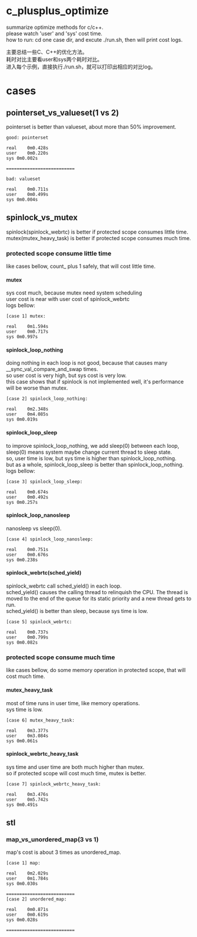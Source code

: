 # c_plusplus_optimize
summarize optimize methods for c/c++.  
please watch 'user' and 'sys' cost time.  
how to run: cd one case dir, and excute ./run.sh, then will print cost logs.  

主要总结一些C、C++的优化方法。  
耗时对比主要看user和sys两个耗时对比。  
进入每个示例，直接执行./run.sh，就可以打印出相应的对比log。 

# cases
## pointerset_vs_valueset(1 vs 2)
pointerset is better than valueset, about more than 50% improvement.

```
good: pointerset

real	0m0.428s
user	0m0.220s
sys	0m0.002s

==========================

bad: valueset

real	0m0.711s
user	0m0.499s
sys	0m0.004s
```

## spinlock_vs_mutex
spinlock(spinlock_webrtc) is better if protected scope consumes little time.  
mutex(mutex_heavy_task) is better if protected scope consumes much time. 

### protected scope consume little time
like cases bellow, count_ plus 1 safely, that will cost little time.  

#### mutex
sys cost much, because mutex need system scheduling  
user cost is near with user cost of spinlock_webrtc  
logs bellow:  

```
[case 1] mutex:

real	0m1.594s
user	0m0.717s
sys	0m0.997s
```

#### spinlock_loop_nothing
doing nothing in each loop is not good, because that causes many __sync_val_compare_and_swap times.  
so user cost is very high, but sys cost is very low.  
this case shows that if spinlock is not implemented well, it's performance will be worse than mutex.  

```
[case 2] spinlock_loop_nothing:

real	0m2.348s
user	0m4.085s
sys	0m0.019s
```
#### spinlock_loop_sleep
to improve spinlock_loop_nothing, we add sleep(0) between each loop, sleep(0) means system maybe change current thread to sleep state.  
so, user time is low, but sys time is higher than spinlock_loop_nothing.  
but as a whole, spinlock_loop_sleep is better than spinlock_loop_nothing.  
logs bellow:
```
[case 3] spinlock_loop_sleep:

real	0m0.674s
user	0m0.492s
sys	0m0.257s
```
#### spinlock_loop_nanosleep
nanosleep vs sleep(0).
```
[case 4] spinlock_loop_nanosleep:

real	0m0.751s
user	0m0.676s
sys	0m0.238s
```
#### spinlock_webrtc(sched_yield)
spinlock_webrtc call sched_yield() in each loop.  
sched_yield() causes the calling thread to relinquish the CPU. The thread is moved to the end of the queue for its static priority and a new thread gets to run.  
sched_yield() is better than sleep, because sys time is low.
```
[case 5] spinlock_webrtc:

real	0m0.737s
user	0m0.799s
sys	0m0.082s
```
### protected scope consume much time
like cases bellow, do some memory operation in protected scope, that will cost much time.  

#### mutex_heavy_task
most of time runs in user time, like memory operations.  
sys time is low.  
```
[case 6] mutex_heavy_task:

real	0m3.377s
user	0m3.084s
sys	0m0.061s
```

#### spinlock_webrtc_heavy_task
sys time and user time are both much higher than mutex.  
so if protected scope will cost much time, mutex is better.
```
[case 7] spinlock_webrtc_heavy_task:

real	0m3.476s
user	0m5.742s
sys	0m0.491s
```
## stl
### map_vs_unordered_map(3 vs 1)
map's cost is about 3 times as unordered_map.
```
[case 1] map:

real	0m2.029s
user	0m1.784s
sys	0m0.030s

==========================
[case 2] unordered_map:

real	0m0.871s
user	0m0.619s
sys	0m0.028s

==========================
```